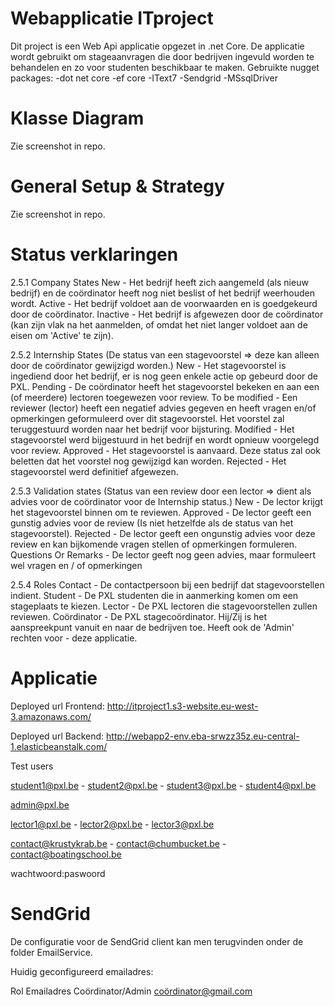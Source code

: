 # Webapplicatie ITproject
Dit project is een Web Api applicatie opgezet in .net Core.
De applicatie wordt gebruikt om stageaanvragen die door bedrijven ingevuld worden te behandelen en zo voor studenten beschikbaar te maken.
Gebruikte nugget packages:
 -dot net core
 -ef core
 -IText7
 -Sendgrid
 -MSsqlDriver
 
 # Klasse Diagram
Zie screenshot in repo.

# General Setup & Strategy
Zie screenshot in repo.

# Status verklaringen
2.5.1	Company States
New	- Het bedrijf heeft zich aangemeld (als nieuw bedrijf) en de coördinator heeft nog niet beslist of het bedrijf weerhouden wordt.
Active -	Het bedrijf voldoet aan de voorwaarden en is goedgekeurd door de coördinator.
Inactive	- Het bedrijf is afgewezen door de coördinator (kan zijn vlak na het aanmelden, of omdat het niet langer voldoet aan de eisen om 'Active' te zijn).


2.5.2	 Internship States   (De status van een stagevoorstel => deze kan alleen door de coördinator gewijzigd worden.)
New -	Het stagevoorstel is ingediend door het bedrijf, er is nog geen enkele actie op gebeurd door de PXL.
Pending -	De coördinator heeft het stagevoorstel bekeken en aan een (of meerdere) lectoren toegewezen voor review.
To be modified -	Een reviewer (lector) heeft een negatief advies gegeven en heeft vragen en/of opmerkingen geformuleerd over dit stagevoorstel. Het voorstel zal teruggestuurd worden naar het bedrijf voor bijsturing.
Modified -	Het stagevoorstel werd bijgestuurd in het bedrijf en wordt opnieuw voorgelegd voor review.
Approved -	Het stagevoorstel is aanvaard. Deze status zal ook beletten dat het voorstel nog gewijzigd kan worden.
Rejected -	Het stagevoorstel werd definitief afgewezen.


2.5.3	Validation states  (Status van een review door een lector => dient als advies voor de coördinator voor de Internship status.)
New -	De lector krijgt het stagevoorstel binnen om te reviewen.
Approved -	De lector geeft een gunstig advies voor de review (Is niet hetzelfde als de status van het stagevoorstel).
Rejected -	De lector geeft een ongunstig advies voor deze review en kan bijkomende vragen stellen of opmerkingen formuleren.
Questions Or Remarks -	De lector geeft nog geen advies, maar formuleert wel vragen en / of opmerkingen


2.5.4	Roles
Contact -	De contactpersoon bij een bedrijf dat stagevoorstellen indient.
Student -	De PXL studenten die in aanmerking komen om een stageplaats te kiezen.
Lector -	De PXL lectoren die stagevoorstellen zullen reviewen.
Coördinator -	De PXL stagecoördinator. Hij/Zij is het aanspreekpunt vanuit en naar de bedrijven toe. Heeft ook de 'Admin' rechten voor - deze applicatie.

# Applicatie
Deployed url Frontend:
http://itproject1.s3-website.eu-west-3.amazonaws.com/

Deployed url Backend:
http://webapp2-env.eba-srwzz35z.eu-central-1.elasticbeanstalk.com/

Test users

student1@pxl.be - student2@pxl.be - student3@pxl.be - student4@pxl.be

admin@pxl.be
 
lector1@pxl.be - lector2@pxl.be - lector3@pxl.be
 
contact@krustykrab.be - contact@chumbucket.be - contact@boatingschool.be

wachtwoord:paswoord

# SendGrid

De configuratie voor de SendGrid client kan men terugvinden onder de folder EmailService.

Huidig geconfigureerd emailadres:

Rol                     Emailadres
Coördinator/Admin       coördinator@gmail.com

